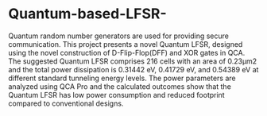# Quantum-based-LFSR-
Quantum random number generators are used for providing secure communication. This project presents a novel Quantum LFSR, designed using the novel construction of D-Flip-Flop(DFF) and XOR gates in QCA. The suggested Quantum LFSR comprises 216 cells with an area of 0.23µm2 and the total power dissipation is 0.31442 eV, 0.41729 eV, and 0.54389 eV at different standard tunneling energy levels. The power parameters are analyzed using QCA Pro and the calculated outcomes show that the Quantum LFSR has low power consumption and reduced footprint compared to conventional designs.
